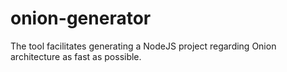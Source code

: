 # onion-generator
The tool facilitates generating a NodeJS project regarding Onion architecture as fast as possible.

